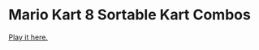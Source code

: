 # Mario Kart 8 Sortable Kart Combos
[Play it here.](https://branflakes7.github.io/mario-kart-8-deluxe-sortable-kart-combos/index.html)

